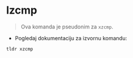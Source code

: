 # lzcmp

> Ova komanda je pseudonim za `xzcmp`.

- Pogledaj dokumentaciju za izvornu komandu:

`tldr xzcmp`
